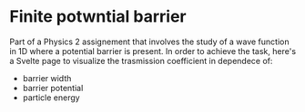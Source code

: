 # Finite potwntial barrier
Part of a Physics 2 assignement that involves the study of a wave function in 1D where a potential barrier is present.
In order to achieve the task, here's a Svelte page to visualize the trasmission coefficient in dependece of:
- barrier width
- barrier potential
- particle energy
